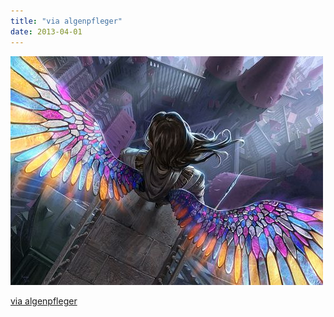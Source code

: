 ```yaml
---
title: "via algenpfleger"
date: 2013-04-01
---
```


![2013-04-01-19camii2.jpeg](/images/2013-04-01-19camii2.jpeg)

<a href="http://algenpfleger.deviantart.com/">via algenpfleger</a>